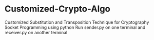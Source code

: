 # Customized-Crypto-Algo
Customized Substitution and Transposition Technique for Cryptography
Socket Programming using python 
Run sender.py on one terminal and receiver.py on another terminal
